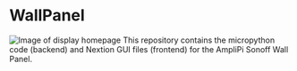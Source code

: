 # WallPanel
![Image of display homepage](https://github.com/micro-nova/WallPanel/images/homepage.png)
This repository contains the micropython code (backend) and Nextion GUI files (frontend) for the AmpliPi Sonoff Wall Panel.